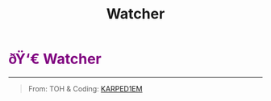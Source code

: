 ﻿---
lang: en-US
title: Watcher
prev:
next:
---

# <font color=#800080>ðŸ‘€ <b>Watcher</b></font> <Badge text="Helpful" type="tip" vertical="middle"/>
---

> From: TOH & Coding: [KARPED1EM](https://github.com/KARPED1EM)
